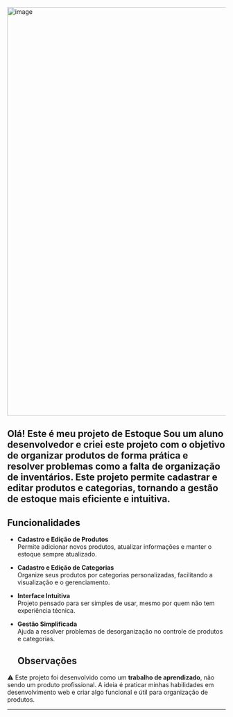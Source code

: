 <img width="1436" height="941" alt="image" src="https://github.com/user-attachments/assets/c7834c50-20a1-48aa-8ee9-5648ab4e33ea" />

## Olá! Este é meu projeto de Estoque Sou um aluno desenvolvedor e criei este projeto com o objetivo de **organizar produtos** de forma prática e resolver problemas como a falta de organização de inventários. Este projeto permite cadastrar e editar produtos e categorias, tornando a gestão de estoque mais eficiente e intuitiva. 

## Funcionalidades

- **Cadastro e Edição de Produtos**  
  Permite adicionar novos produtos, atualizar informações e manter o estoque sempre atualizado.

- **Cadastro e Edição de Categorias**  
  Organize seus produtos por categorias personalizadas, facilitando a visualização e o gerenciamento.

- **Interface Intuitiva**  
  Projeto pensado para ser simples de usar, mesmo por quem não tem experiência técnica.

- **Gestão Simplificada**  
  Ajuda a resolver problemas de desorganização no controle de produtos e categorias.

  ## Observações

⚠️ Este projeto foi desenvolvido como um **trabalho de aprendizado**, não sendo um produto profissional. A ideia é praticar minhas habilidades em desenvolvimento web e criar algo funcional e útil para organização de produtos.

---

